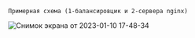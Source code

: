 `Примерная схема (1-балансировцик и 2-сервера nginx)`

![Снимок экрана от 2023-01-10 17-48-34](https://user-images.githubusercontent.com/75438030/211582944-d3d60598-1114-45c5-b73d-6a3451cd95c2.png)
